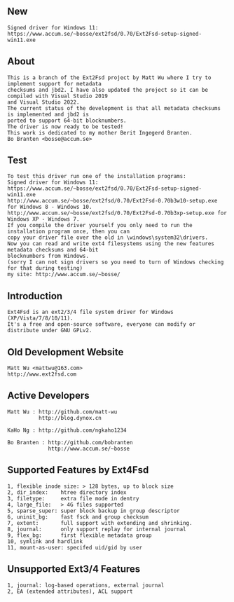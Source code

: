
New
---

    Signed driver for Windows 11: https://www.accum.se/~bosse/ext2fsd/0.70/Ext2Fsd-setup-signed-win11.exe


About
-----

    This is a branch of the Ext2Fsd project by Matt Wu where I try to implement support for metadata
    checksums and jbd2. I have also updated the project so it can be compiled with Visual Studio 2019
    and Visual Studio 2022.
    The current status of the development is that all metadata checksums is implemented and jbd2 is
    ported to support 64-bit blocknumbers.
    The driver is now ready to be tested!
    This work is dedicated to my mother Berit Ingegerd Branten.
    Bo Branten <bosse@accum.se>


Test
----

    To test this driver run one of the installation programs:
    Signed driver for Windows 11: https://www.accum.se/~bosse/ext2fsd/0.70/Ext2Fsd-setup-signed-win11.exe
    http://www.accum.se/~bosse/ext2fsd/0.70/Ext2Fsd-0.70b3w10-setup.exe for Windows 8 - Windows 10.
    http://www.accum.se/~bosse/ext2fsd/0.70/Ext2Fsd-0.70b3xp-setup.exe for Windows XP - Windows 7.
    If you compile the driver yourself you only need to run the installation program once, then you can
    copy your driver file over the old in \windows\system32\drivers.
    Now you can read and write ext4 filesystems using the new features metadata checksums and 64-bit
    blocknumbers from Windows.
    (sorry I can not sign drivers so you need to turn of Windows checking for that during testing)
    my site: http://www.accum.se/~bosse/


Introduction
------------

    Ext4Fsd is an ext2/3/4 file system driver for Windows (XP/Vista/7/8/10/11).
    It's a free and open-source software, everyone can modify or distribute under GNU GPLv2.

    
Old Development Website
-------------------

    Matt Wu <mattwu@163.com>
    http://www.ext2fsd.com


Active Developers
-----------------

    Matt Wu : http://github.com/matt-wu
              http://blog.dynox.cn

    KaHo Ng : http://github.com/ngkaho1234

    Bo Branten : http://github.com/bobranten
                 http://www.accum.se/~bosse


Supported Features by Ext4Fsd
-----------------------------

    1, flexible inode size: > 128 bytes, up to block size
    2, dir_index:    htree directory index
    3, filetype:     extra file mode in dentry
    4, large_file:   > 4G files supported
    5, sparse_super: super block backup in group descriptor
    6, uninit_bg:    fast fsck and group checksum
    7, extent:       full support with extending and shrinking.
    8, journal:      only support replay for internal journal
    9, flex_bg:      first flexible metadata group
    10, symlink and hardlink
    11, mount-as-user: specifed uid/gid by user


Unsupported Ext3/4 Features
---------------------------

    1, journal: log-based operations, external journal
    2, EA (extended attributes), ACL support
